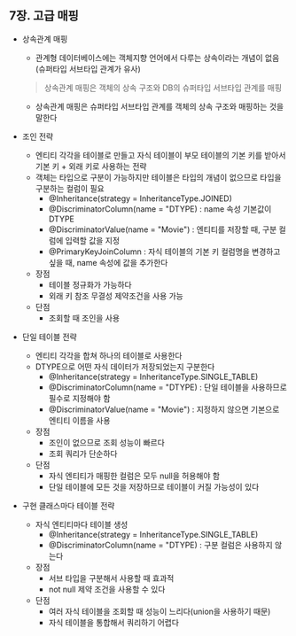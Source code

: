 ## 7장. 고급 매핑

* 상속관계 매핑
    - 관계형 데이터베이스에는 객체지향 언어에서 다루는 상속이라는 개념이 없음(슈퍼타입 서브타입 관계가 유사)
    > 상속관계 매핑은 객체의 상속 구조와 DB의 슈퍼타입 서브타입 관계를 매핑
    - 상속관계 매핑은 슈퍼타입 서브타입 관계를 객체의 상속 구조와 매핑하는 것을 말한다

* 조인 전략
    - 엔티티 각각을 테이블로 만들고 자식 테이블이 부모 테이블의 기본 키를 받아서 기본 키 + 외래 키로 사용하는 전략
    - 객체는 타입으로 구분이 가능하지만 테이블은 타입의 개념이 없으므로 타입을 구분하는 컬럼이 필요
        + @Inheritance(strategy = InheritanceType.JOINED)
        + @DiscriminatorColumn(name = "DTYPE) : name 속성 기본값이 DTYPE
        + @DiscriminatorValue(name = "Movie") : 엔티티를 저장할 때, 구분 컬럼에 입력할 값을 지정
        + @PrimaryKeyJoinColumn : 자식 테이블의 기본 키 컬럼명을 변경하고 싶을 때, name 속성에 값을 추가한다
    - 장점
        + 테이블 정규화가 가능하다
        + 외래 키 참조 무결성 제약조건을 사용 가능
    - 단점
        + 조회할 때 조인을 사용

* 단일 테이블 전략
    - 엔티티 각각을 합쳐 하나의 테이블로 사용한다
    - DTYPE으로 어떤 자식 데이터가 저장되었는지 구분한다
        + @Inheritance(strategy = InheritanceType.SINGLE_TABLE)
        + @DiscriminatorColumn(name = "DTYPE) : 단일 테이블을 사용하므로 필수로 지정해야 함
        + @DiscriminatorValue(name = "Movie") : 지정하지 않으면 기본으로 엔티티 이름을 사용
    - 장점
        + 조인이 없으므로 조회 성능이 빠르다
        + 조회 쿼리가 단순하다
    - 단점
        + 자식 엔티티가 매핑한 컬럼은 모두 null을 허용해야 함
        + 단일 테이블에 모든 것을 저장하므로 테이블이 커질 가능성이 있다

* 구현 클래스마다 테이블 전략
    - 자식 엔티티마다 테이블 생성
        + @Inheritance(strategy = InheritanceType.SINGLE_TABLE)
        + @DiscriminatorColumn(name = "DTYPE) : 구분 컬럼은 사용하지 않는다
    - 장점
        + 서브 타입을 구분해서 사용할 때 효과적
        + not null 제약 조건을 사용할 수 있다
    - 단점
        + 여러 자식 테이블을 조회할 때 성능이 느리다(union을 사용하기 때문)
        + 자식 테이블을 통합해서 쿼리하기 어렵다